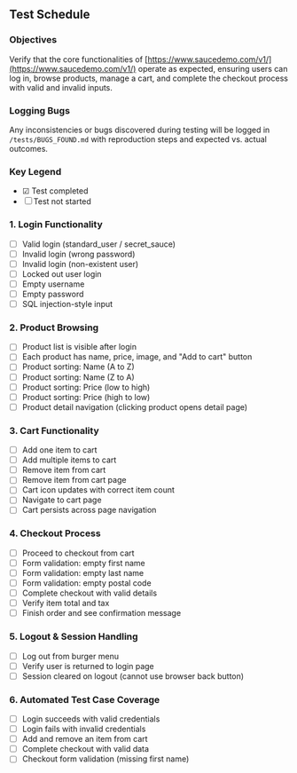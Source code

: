 ## Test Schedule

### Objectives

Verify that the core functionalities of [https://www.saucedemo.com/v1/](https://www.saucedemo.com/v1/) operate as expected, ensuring users can log in, browse products, manage a cart, and complete the checkout process with valid and invalid inputs.

### Logging Bugs

Any inconsistencies or bugs discovered during testing will be logged in `/tests/BUGS_FOUND.md` with reproduction steps and expected vs. actual outcomes.

### Key Legend

- ☑ Test completed
- ☐ Test not started

### 1. Login Functionality

- ☐ Valid login (standard_user / secret_sauce)
- ☐ Invalid login (wrong password)
- ☐ Invalid login (non-existent user)
- ☐ Locked out user login
- ☐ Empty username
- ☐ Empty password
- ☐ SQL injection-style input

### 2. Product Browsing

- ☐ Product list is visible after login
- ☐ Each product has name, price, image, and "Add to cart" button
- ☐ Product sorting: Name (A to Z)
- ☐ Product sorting: Name (Z to A)
- ☐ Product sorting: Price (low to high)
- ☐ Product sorting: Price (high to low)
- ☐ Product detail navigation (clicking product opens detail page)

### 3. Cart Functionality

- ☐ Add one item to cart
- ☐ Add multiple items to cart
- ☐ Remove item from cart
- ☐ Remove item from cart page
- ☐ Cart icon updates with correct item count
- ☐ Navigate to cart page
- ☐ Cart persists across page navigation

### 4. Checkout Process

- ☐ Proceed to checkout from cart
- ☐ Form validation: empty first name
- ☐ Form validation: empty last name
- ☐ Form validation: empty postal code
- ☐ Complete checkout with valid details
- ☐ Verify item total and tax
- ☐ Finish order and see confirmation message

### 5. Logout & Session Handling

- ☐ Log out from burger menu
- ☐ Verify user is returned to login page
- ☐ Session cleared on logout (cannot use browser back button)

### 6. Automated Test Case Coverage

- ☐ Login succeeds with valid credentials
- ☐ Login fails with invalid credentials
- ☐ Add and remove an item from cart
- ☐ Complete checkout with valid data
- ☐ Checkout form validation (missing first name)